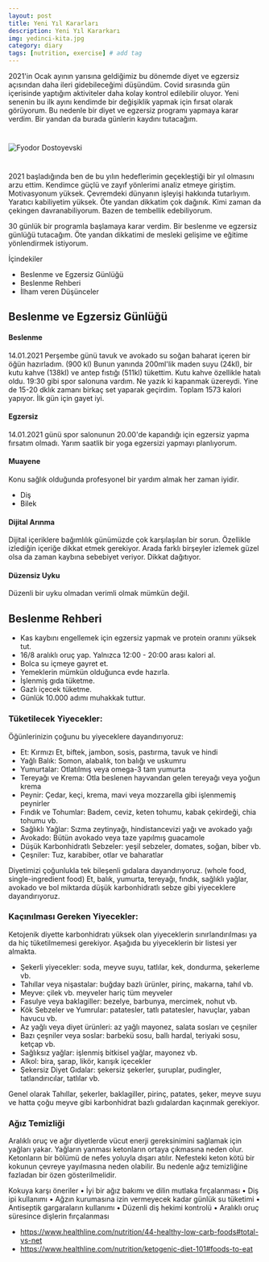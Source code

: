 ```yaml
---
layout: post
title: Yeni Yıl Kararları
description: Yeni Yıl Kararkarı
img: yedinci-kita.jpg
category: diary
tags: [nutrition, exercise] # add tag
---
```


2021'in Ocak ayının yarısına geldiğimiz bu dönemde diyet ve egzersiz açısından daha ileri gidebileceğimi düşündüm.
Covid sırasında gün içerisinde yaptığım aktiviteler daha kolay kontrol edilebilir oluyor. Yeni senenin bu ilk ayını kendimde bir değişiklik yapmak için fırsat olarak görüyorum.
Bu nedenle bir diyet ve egzersiz programı yapmaya karar verdim. Bir yandan da burada günlerin kaydını tutacağım.

<div class="row" style="margin-bottom: 2.5rem; margin-top: 2.5rem;">
   <img class="u-max-full-width" src="https://images.unsplash.com/photo-1548136479-a8a16809c609?ixlib=rb-1.2.1&ixid=MXwxMjA3fDB8MHxwaG90by1wYWdlfHx8fGVufDB8fHw%3D&auto=format&fit=crop&w=1350&q=80" alt="Fyodor Dostoyevski">
</div>

2021 başladığında ben de bu yılın hedeflerimin geçekleştiği bir yıl olmasını arzu ettim. Kendimce güçlü ve zayıf yönlerimi analiz etmeye giriştim. Motivasyonum yüksek. Çevremdeki dünyanın işleyişi hakkında tutarlıyım. Yaratıcı kabiliyetim yüksek. Öte yandan dikkatim çok dağınık. Kimi zaman da çekingen davranabiliyorum. Bazen de tembellik edebiliyorum.

30 günlük bir programla başlamaya karar verdim. Bir beslenme ve egzersiz günlüğü tutacağım. Öte yandan dikkatimi de mesleki gelişime ve eğitime yönlendirmek istiyorum.

İçindekiler
* Beslenme ve Egzersiz Günlüğü
* Beslenme Rehberi
* İlham veren Düşünceler

## Beslenme ve Egzersiz Günlüğü

#### Beslenme

14.01.2021 Perşembe günü tavuk ve avokado su soğan baharat içeren bir öğün hazırladım. (900 kl) Bunun yanında 200ml'lik maden suyu (24kl), bir kutu kahve (138kl) ve antep fıstığı (511kl) tükettim. Kutu kahve özellikle hatalı oldu. 19:30 gibi spor salonuna vardım. Ne yazık ki kapanmak üzereydi. Yine de 15-20 dklık zamanı birkaç set yaparak geçirdim. Toplam 1573 kalori yapıyor. İlk gün için gayet iyi.

#### Egzersiz

14.01.2021 günü spor salonunun 20.00'de kapandığı için egzersiz yapma fırsatım olmadı. Yarım saatlik bir yoga egzersizi yapmayı planlıyorum.

#### Muayene

Konu sağlık olduğunda profesyonel bir yardım almak her zaman iyidir. 

* Diş
* Bilek

#### Dijital Arınma

Dijital içeriklere bağımlılık günümüzde çok karşılaşılan bir sorun. Özellikle izlediğin içeriğe dikkat etmek gerekiyor. Arada farklı birşeyler izlemek güzel olsa da zaman kaybına sebebiyet veriyor. Dikkat dağıtıyor.

#### Düzensiz Uyku

Düzenli bir uyku olmadan verimli olmak mümkün değil.

## Beslenme Rehberi

* Kas kaybını engellemek için egzersiz yapmak ve protein oranını yüksek tut.
* 16/8 aralıklı oruç yap. Yalnızca 12:00 - 20:00 arası kalori al.
* Bolca su içmeye gayret et.
* Yemeklerin mümkün olduğunca evde hazırla.
* İşlenmiş gıda tüketme.
* Gazlı içecek tüketme.
* Günlük 10.000 adımı muhakkak tuttur.

### Tüketilecek Yiyecekler:

Öğünlerinizin çoğunu bu yiyeceklere dayandırıyoruz:

* Et: Kırmızı Et, biftek, jambon, sosis, pastırma, tavuk ve hindi
* Yağlı Balık: Somon, alabalık, ton balığı ve uskumru
* Yumurtalar: Otlatılmış veya omega-3 tam yumurta
* Tereyağı ve Krema: Otla beslenen hayvandan gelen tereyağı veya yoğun krema
* Peynir: Çedar, keçi, krema, mavi veya mozzarella gibi işlenmemiş peynirler
* Fındık ve Tohumlar: Badem, ceviz, keten tohumu, kabak çekirdeği, chia tohumu vb.
* Sağlıklı Yağlar: Sızma zeytinyağı, hindistancevizi yağı ve avokado yağı
* Avokado: Bütün avokado veya taze yapılmış guacamole
* Düşük Karbonhidratlı Sebzeler: yeşil sebzeler, domates, soğan, biber vb.
* Çeşniler: Tuz, karabiber, otlar ve baharatlar

Diyetimizi çoğunlukla tek bileşenli gıdalara dayandırıyoruz. (whole food, single-ingredient food)
Et, balık, yumurta, tereyağı, fındık, sağlıklı yağlar, avokado ve bol miktarda düşük karbonhidratlı sebze gibi yiyeceklere dayandırıyoruz.

### Kaçınılması Gereken Yiyecekler:

Ketojenik diyette karbonhidratı yüksek olan yiyeceklerin sınırlandırılması ya da hiç tüketilmemesi gerekiyor.
Aşağıda bu yiyeceklerin bir listesi yer almakta.

* Şekerli yiyecekler: soda, meyve suyu, tatlılar, kek, dondurma, şekerleme vb.
* Tahıllar veya nişastalar: buğday bazlı ürünler, pirinç, makarna, tahıl vb.
* Meyve: çilek vb. meyveler hariç tüm meyveler
* Fasulye veya baklagiller: bezelye, barbunya, mercimek, nohut vb.
* Kök Sebzeler ve Yumrular: patatesler, tatlı patatesler, havuçlar, yaban havucu vb.
* Az yağlı veya diyet ürünleri: az yağlı mayonez, salata sosları ve çeşniler
* Bazı çeşniler veya soslar: barbekü sosu, ballı hardal, teriyaki sosu, ketçap vb.
* Sağlıksız yağlar: işlenmiş bitkisel yağlar, mayonez vb.
* Alkol: bira, şarap, likör, karışık içecekler
* Şekersiz Diyet Gıdalar: şekersiz şekerler, şuruplar, pudingler, tatlandırıcılar, tatlılar vb.

Genel olarak Tahıllar, şekerler, baklagiller, pirinç, patates, şeker, meyve suyu ve hatta çoğu meyve gibi karbonhidrat bazlı gıdalardan kaçınmak gerekiyor.

### Ağız Temizliği

Aralıklı oruç ve ağır diyetlerde vücut enerji gereksinimini sağlamak için yağları yakar.
Yağların yanması ketonların ortaya çıkmasına neden olur. Ketonların bir bölümü de nefes yoluyla dışarı atılır. Nefesteki keton kötü bir kokunun çevreye yayılmasına neden olabilir. Bu nedenle ağız temizliğine fazladan bir özen gösterilmelidir. 

Kokuya karşı öneriler
• İyi bir ağız bakımı ve dilin mutlaka fırçalanması
• Diş ipi kullanımı
• Ağzın kurumasına izin vermeyecek kadar günlük su tüketimi
• Antiseptik gargaraların kullanımı
• Düzenli diş hekimi kontrolü
• Aralıklı oruç süresince dişlerin fırçalanması

* https://www.healthline.com/nutrition/44-healthy-low-carb-foods#total-vs-net
* https://www.healthline.com/nutrition/ketogenic-diet-101#foods-to-eat
